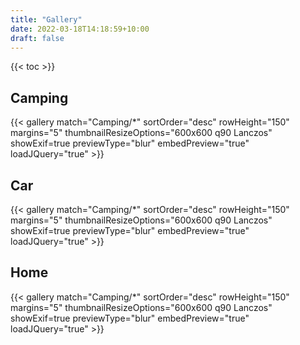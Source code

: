 ```yaml
---
title: "Gallery"
date: 2022-03-18T14:18:59+10:00
draft: false
---
```

{{< toc >}}


## Camping

{{< gallery match="Camping/*" sortOrder="desc" rowHeight="150" margins="5" thumbnailResizeOptions="600x600 q90 Lanczos" showExif=true previewType="blur" embedPreview="true" loadJQuery="true" >}}

## Car

{{< gallery match="Camping/*" sortOrder="desc" rowHeight="150" margins="5" thumbnailResizeOptions="600x600 q90 Lanczos" showExif=true previewType="blur" embedPreview="true" loadJQuery="true" >}}

## Home

{{< gallery match="Camping/*" sortOrder="desc" rowHeight="150" margins="5" thumbnailResizeOptions="600x600 q90 Lanczos" showExif=true previewType="blur" embedPreview="true" loadJQuery="true" >}}

